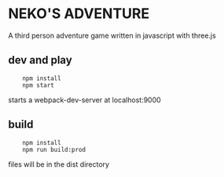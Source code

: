 # NEKO'S ADVENTURE
A third person adventure game written in javascript with three.js

## dev and play
        npm install
        npm start
starts a webpack-dev-server at localhost:9000

## build
        npm install
        npm run build:prod
files will be in the dist directory